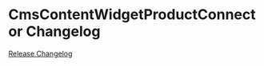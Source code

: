 # CmsContentWidgetProductConnector Changelog

[Release Changelog](https://github.com/spryker-shop/CmsContentWidgetProductConnector/releases)

